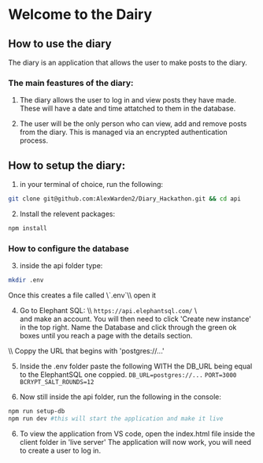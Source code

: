 # Welcome to the Dairy

## How to use the diary

The diary is an application that allows the user to make posts to the diary.

### The main feastures of the diary: 

1. The diary allows the user to log in and view posts they have made. These will have a date and time attatched to them in the database. 

2. The user will be the only person who can view, add and remove posts from the diary. This is managed via an encrypted authentication process. 

## How to setup the diary:

1. in your terminal of choice, run the following:

```sh
git clone git@github.com:AlexWarden2/Diary_Hackathon.git && cd api
```

2. Install the relevent packages: 

```sh
npm install 
```
### How to configure the database

3. inside the api folder type:
```sh
mkdir .env 
```
Once this creates a file called \\\`.env`\\\ open it

4. Go to Elephant SQL: \\\ `https://api.elephantsql.com/` \\\
and make an account. You will then need to click 'Create new instance' in the top right. 
Name the Database and click through the green ok boxes until you reach a page with the details section. 

\\\ Coppy the URL that begins with 'postgres://...'

5. Inside the .env folder paste the following WITH the DB_URL being equal to the ElephantSQL one coppied. 
`DB_URL=postgres://...`
`PORT=3000`
`BCRYPT_SALT_ROUNDS=12`

5. Now still inside the api folder, run the following in the console:
```sh
npm run setup-db
npm run dev #this will start the application and make it live
```
6. To view the application from VS code, open the index.html file inside the client folder in 'live server'
The application will now work, you will need to create a user to log in. 
